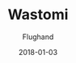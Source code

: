 ---
title: "Wastomi"
subtitle: "Flughand"
customForwardUrl: "https://www.youtube.com/watch?v=ulVvoLRTJ-0"
displayImg: "https://img.youtube.com/vi/ulVvoLRTJ-0/0.jpg"
date: "2018-01-03"
newTab: true 
---